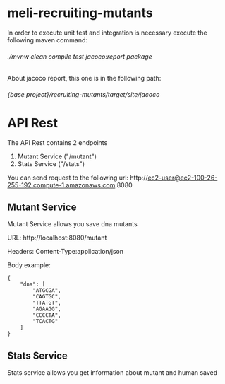 # meli-recruiting-mutants

In order to execute unit test and integration is necessary execute the following maven command:

###### ./mvnw clean compile test jacoco:report package

About jacoco report, this one is in the following path:
###### {base.project}/recruiting-mutants/target/site/jacoco

# API Rest

The API Rest contains 2 endpoints
1. Mutant Service ("/mutant")
2. Stats Service ("/stats")

You can send request to the following url: http://ec2-user@ec2-100-26-255-192.compute-1.amazonaws.com:8080


## Mutant Service 
Mutant Service allows you save dna mutants


URL: http://localhost:8080/mutant

Headers: Content-Type:application/json

Body example:


    {
        "dna": [
            "ATGCGA",
            "CAGTGC",
            "TTATGT",
            "AGAAGG",
            "CCCCTA",
            "TCACTG"
        ]
    }

## Stats Service
Stats service allows you get information about mutant and human saved



